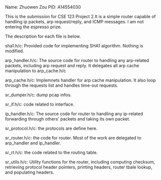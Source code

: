 Name: Zhuowen Zou
PID: A14554030

This is the submission for CSE 123 Project 2.It is a simple router capable of handling ip packets, arp request/reply, and ICMP messages. I am not entering the espresso prize.

The description for each file is below.

 
sha1.h/c: Provided code for implementing SHA1 algorithm. Nothing is modified.

arp_handler.h/c: The source code for router to handling any arp-related packets, including arp request and reply. It delegates all arp cache manipulation to arp_cache.h/c

arp_cache.h/c: Implemnets handler for arp cache manipulation. It also loop through the requests list and handles time-out requests.

sr_dumper.h/c: dump pcap infos. 

sr_if.h/c: code related to interface. 

ip_handler.h/c: The source code for router to handling any ip-related forwarding through others' packets and taking its own packet.

sr_protocol.h/c: the protocols are define here.

sr_router.h/c: the code for router. Most of the work are delegated to arp_handler and ip_handler.

sr_rt.h/c: the code related to the routing table.

sr_utils.h/c: Utility functions for the router, including computing checksum, retrieving protocol header pointers, printing headers, router tbale lookup, and populating headers.  



 


 
